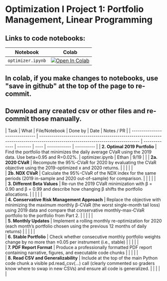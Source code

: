 # Optimization I Project 1: Portfolio Management, Linear Programming

## Links to code notebooks:

| Notebook        | Colab |
|-----------------|-------|
| `optimizer.ipynb` | [![Open In Colab](https://colab.research.google.com/assets/colab-badge.svg)](https://colab.research.google.com/github/ethandavenport/Optimization-I-Proj1/blob/main/optimizer.ipynb) |


## In colab, if you make changes to notebooks, use "save in github" at the top of the page to re-commit.
## Download any created csv or other files and re-commit those manually.

| Task                           | What                                                                                                                             | File/Notebook | Done by | Date |  Notes / PR |
| ------------------------------ | -------------------------------------------------------------------------------------------------------------------------------- | ------------- | ------- | ---- | ------------ | ---------- |
| **2. Optimal 2019 Portfolio**         | Find the portfolio that minimizes the daily average CVaR using the 2019 data. Use beta=0.95 and R=0.02%.                      | optimizer.ipynb |   Ethan      |   9/19   |              |
| **2a. 2020 CVaR**         | Recompute the 95%-CVaR for 2020 by evaluating the CVaR objective using the 2019-optimized x and 2020 returns.                      |  |         |      |              |    
| **2b. NDX CVaR**         | Calculate the 95%-CVaR of the NDX index for the same periods (2019 in-sample and 2020 out-of-sample) for comparison.                      |  |         |      |              |    
| **3. Different Beta Values**         | Re-run the 2019 CVaR minimization with β = 0.90 and β = 0.99 and describe how changing β shifts the portfolio allocations.                      |  |         |      |              |     
| **4. Conservative Risk Management Approach**         | Replace the objective with minimizing the maximum monthly β-CVaR (the worst single-month tail loss) using 2019 data and compare that conservative monthly-max-CVaR portfolio to the portfolio from Part 2.                      |  |         |      |              |   
| **5. Monthly Updates**         | Implement a rolling monthly re-optimization for 2020 (each month’s portfolio chosen using the previous 12 months of daily returns)                      |  |         |      |              |  
| **6. Stable Portfolio**         | Check whether consecutive monthly portfolio weights change by no more than ±0.05 per instrument (i.e., stable)                      |  |         |      |              |  
| **7. PDF Report Format**         | Produce a professionally formatted PDF report containing narrative, figures, and executable code chunks                      |  |         |      |              |  
| **8. Read CSV and Generalizability**         | Include at the top of the main Python code chunk a visible pd.read_csv(...) call (clearly commented so graders know where to swap in new CSVs) and ensure all code is generalized.                      |  |         |      |              |  
